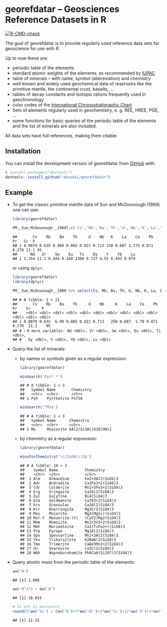 
# georefdatar – Geosciences Reference Datasets in R

<!-- badges: start -->

[![R-CMD-check](https://github.com/abuseki/georefdatar/actions/workflows/R-CMD-check.yaml/badge.svg)](https://github.com/abuseki/georefdatar/actions/workflows/R-CMD-check.yaml)
<!-- badges: end -->

The goal of georefdatar is to provide regularly used reference data sets
for geoscience for use with *R*.

Up to now these are:

- periodic table of the elements
- standard atomic weights of the elements, as recommended by
  [IUPAC](https://iupac.org)
- table of minerals – with name, symbol (abbreviation) and chemistry
- well known and widely used geochemical data of reservoirs like the
  primitive mantle, the continental crust, basalts, …
- tables of decay constants and isotopic rations frequently used in
  geochronology
- color codes of the [International Chronostratigraphic
  Chart](https://stratigraphy.org/chart)
- Sets of elements regularly used in geochemistry, e. g. REE, HREE, PGE,
  …
- some functions for basic queries of the periodic table of the elements
  and the list of minerals are also included.

All data sets have full references, making them citable.

## Installation

You can install the development version of georefdatar from
[GitHub](https://github.com/) with:

``` r
# install.packages("devtools")
devtools::install_github("abuseki/georefdatar")
```

## Example

- To get the classic primitive mantle data of Sun and McDounough (1989)
  one can use:

  ``` r
  library(georefdatar)

  PM__Sun_McDounough__1989[,c('Cs','Rb','Ba','Th','U','Nb','K','La','Ce','Pb','Pr','Sr','P','Nd','Zr','Sm','Eu','Ti','Dy','Y','Yb','Lu')]
  ```

      ##       Cs    Rb    Ba    Th     U    Nb   K    La    Ce    Pb    Pr   Sr  P
      ## 1 0.0079 0.635 6.989 0.085 0.021 0.713 250 0.687 1.775 0.071 0.276 21.1 95
      ##      Nd   Zr    Sm    Eu   Ti    Dy    Y    Yb    Lu
      ## 1 1.354 11.2 0.444 0.168 1300 0.737 4.55 0.493 0.074

  or using `dplyr`:

  ``` r
  library(georefdatar)
  library(dplyr)

  PM__Sun_McDounough__1989 %>% select(Cs, Rb, Ba, Th, U, Nb, K, La, Ce, Pb, Pr, Sr, P, Nd, Zr, Sm, Eu, Ti, Dy, Y, Yb, Lu)
  ```

      ## # A tibble: 1 × 22
      ##       Cs    Rb    Ba    Th     U    Nb     K    La    Ce    Pb    Pr    Sr     P
      ##    <dbl> <dbl> <dbl> <dbl> <dbl> <dbl> <dbl> <dbl> <dbl> <dbl> <dbl> <dbl> <dbl>
      ## 1 0.0079 0.635  6.99 0.085 0.021 0.713   250 0.687  1.78 0.071 0.276  21.1    95
      ## # ℹ 9 more variables: Nd <dbl>, Zr <dbl>, Sm <dbl>, Eu <dbl>, Ti <dbl>,
      ## #   Dy <dbl>, Y <dbl>, Yb <dbl>, Lu <dbl>

- Query the list of minerals:

  - by names or symbols given as a regular expression:

    ``` r
    library(georefdatar)

    minSearch('Pyrr.*')
    ```

        ## # A tibble: 1 × 3
        ##   Symbol Name       Chemistry
        ##   <chr>  <chr>      <chr>    
        ## 1 Pyh    Pyrrhotite Fe7S8

    ``` r
    minSearch('^Ms$')
    ```

        ## # A tibble: 1 × 3
        ##   Symbol Name      Chemistry          
        ##   <chr>  <chr>     <chr>              
        ## 1 Ms     Muscovite KAl2(Si3Al)O10(OH)2

  - by chemistry as a regular expression:

    ``` r
    library(georefdatar)

    minsForChemistry('\\(SiO4\\)3$')
    ```

        ## # A tibble: 18 × 3
        ##    Symbol Name            Chemistry            
        ##    <chr>  <chr>           <chr>                
        ##  1 Alm    Almandine       Fe2+3Al2(SiO4)3      
        ##  2 Adr    Andradite       Ca3Fe3+2(SiO4)3      
        ##  3 Cdr    Calderite       Mn2+3Fe3+2(SiO4)3    
        ##  4 Erg    Eringaite       Ca3Sc2(SiO4)3        
        ##  5 Eul    Eulytine        Bi4(SiO4)3           
        ##  6 Glm    Goldmanite      Ca3V3+2(SiO4)3       
        ##  7 Grs    Grossular       Ca3Al2(SiO4)3        
        ##  8 Krr    Knorringite     Mg3Cr2(SiO4)3        
        ##  9 Maj    Majorite        Mg3(MgSi)(SiO4)3     
        ## 10 Mzr-Y  Menzerite-(Y)   (CaY2)Mg2(SiO4)3     
        ## 11 Mom    Momoiite        Mn2+3V3+2(SiO4)3     
        ## 12 Mmt    Morimotoite     Ca3(TiFe2+)(SiO4)3   
        ## 13 Prp    Pyrope          Mg3Al2(SiO4)3        
        ## 14 Sps    Spessartine     Mn2+3Al2(SiO4)3      
        ## 15 Tks    Trikalsilite    K2NaAl3(SiO4)3       
        ## 16 Tme    Trimerite       CaBe3Mn2+2(SiO4)3    
        ## 17 Uv     Uvarovite       Ca3Cr2(SiO4)3        
        ## 18 Wbh    Wayneburnhamite Pb9Ca6(Si2O7)3(SiO4)3

- Query atomic mass from the periodic table of the elements:

  ``` r
  aw('H')
  ```

      ## [1] 1.008

  ``` r
  aw('H')*2 + aw('O')
  ```

      ## [1] 18.015

  ``` r
  # Si wt% in muscovite
  round(3*aw('Si') / (aw('K')+3*aw('Al')+3*aw('Si')+12*aw('O')+2*aw('H')) * 100, 2)
  ```

      ## [1] 21.15
